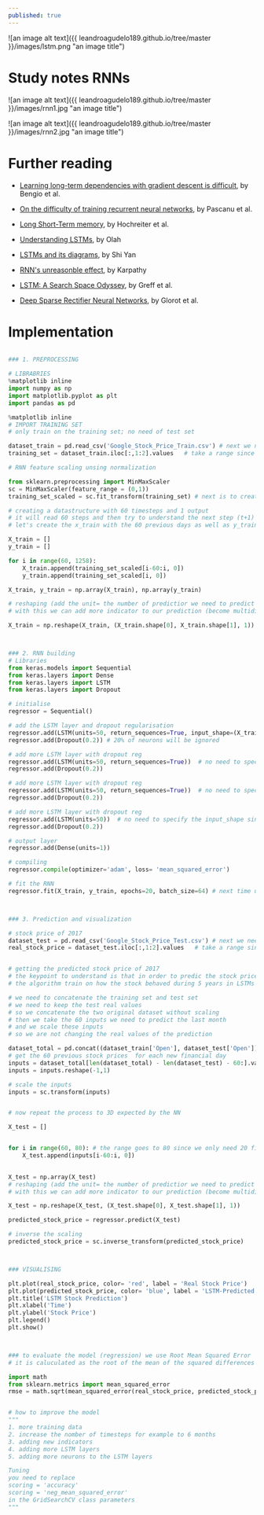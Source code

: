 ```yaml
---
published: true
---
```

![an image alt text]({{ leandroagudelo189.github.io/tree/master }}/images/lstm.png "an image title")


# Study notes RNNs 


![an image alt text]({{ leandroagudelo189.github.io/tree/master }}/images/rnn1.jpg "an image title")


![an image alt text]({{ leandroagudelo189.github.io/tree/master }}/images/rnn2.jpg "an image title")




# Further reading

- [Learning long-term dependencies with gradient descent is difficult](http://ai.dinfo.unifi.it/paolo//ps/tnn-94-gradient.pdf), by Bengio et al. 

- [On the difficulty of training recurrent neural networks](http://proceedings.mlr.press/v28/pascanu13.pdf), by Pascanu et al.

- [Long Short-Term memory](http://www.bioinf.jku.at/publications/older/2604.pdf), by Hochreiter et al.

- [Understanding LSTMs](http://colah.github.io/posts/2015-08-Understanding-LSTMs/), by Olah

- [LSTMs and its diagrams](https://medium.com/mlreview/understanding-lstm-and-its-diagrams-37e2f46f1714), by Shi Yan

- [RNN's unreasonble effect](http://karpathy.github.io/2015/05/21/rnn-effectiveness/), by Karpathy

- [LSTM: A Search Space Odyssey](https://arxiv.org/pdf/1503.04069.pdf), by Greff et al.

- [Deep Sparse Rectifier Neural Networks](http://proceedings.mlr.press/v15/glorot11a/glorot11a.pdf), by Glorot et al.



# Implementation 


```python

### 1. PREPROCESSING

# LIBRABRIES
%matplotlib inline 
import numpy as np
import matplotlib.pyplot as plt
import pandas as pd

%matplotlib inline 
# IMPORT TRAINING SET
# only train on the training set; no need of test set

dataset_train = pd.read_csv('Google_Stock_Price_Train.csv') # next we need a np.array for kears NN
training_set = dataset_train.iloc[:,1:2].values   # take a range since ranges are excluded so the column 2 will be out (.values creates a np array)

# RNN feature scaling unsing normalization 

from sklearn.preprocessing import MinMaxScaler
sc = MinMaxScaler(feature_range = (0,1))
training_set_scaled = sc.fit_transform(training_set) # next is to create a datastructure to remember (# of time steps)

# creating a datastructure with 60 timesteps and 1 output
# it will read 60 steps and then try to understand the next step (t+1) in this case the 60 previous financial days
# let's create the x_train with the 60 previous days as well as y_train with the result

X_train = []
y_train = []

for i in range(60, 1258):
    X_train.append(training_set_scaled[i-60:i, 0])
    y_train.append(training_set_scaled[i, 0])

X_train, y_train = np.array(X_train), np.array(y_train)

# reshaping (add the unit= the number of predictior we need to predict the stock price)
# with this we can add more indicator to our prediction (become multidimesional)

X_train = np.reshape(X_train, (X_train.shape[0], X_train.shape[1], 1))



### 2. RNN building
# Libraries
from keras.models import Sequential
from keras.layers import Dense
from keras.layers import LSTM
from keras.layers import Dropout

# initialise 
regressor = Sequential()

# add the LSTM layer and dropout regularisation
regressor.add(LSTM(units=50, return_sequences=True, input_shape=(X_train.shape[1], 1)))  # since they are stacked lstm sequences we set it to True
regressor.add(Dropout(0.2)) # 20% of neurons will be ignored

# add more LSTM layer with dropout reg
regressor.add(LSTM(units=50, return_sequences=True))  # no need to specify the input_shape since it recognizes automatically
regressor.add(Dropout(0.2)) 

# add more LSTM layer with dropout reg
regressor.add(LSTM(units=50, return_sequences=True))  # no need to specify the input_shape since it recognizes automatically
regressor.add(Dropout(0.2)) 

# add more LSTM layer with dropout reg
regressor.add(LSTM(units=50))  # no need to specify the input_shape since it recognizes automatically
regressor.add(Dropout(0.2)) 

# output layer
regressor.add(Dense(units=1))

# compiling
regressor.compile(optimizer='adam', loss= 'mean_squared_error')

# fit the RNN
regressor.fit(X_train, y_train, epochs=20, batch_size=64) # next time use 100 epochs or more and bs of 32



### 3. Prediction and visualization

# stock price of 2017
dataset_test = pd.read_csv('Google_Stock_Price_Test.csv') # next we need a np.array for kears NN
real_stock_price = dataset_test.iloc[:,1:2].values   # take a range since ranges are excluded so the column 2 will be out (.values creates a np array)


# getting the predicted stock price of 2017
# the keypoint to understand is that in order to predic the stock price of 2017 january we need the last 60 financial days 
# the algorithm train on how the stock behaved during 5 years in LSTMs of 60 days plus real value and predicted value

# we need to concatenate the training set and test set 
# we need to keep the test real values
# so we concatenate the two original dataset without scaling
# then we take the 60 inputs we need to predict the last month
# and we scale these inputs
# so we are not changing the real values of the prediction

dataset_total = pd.concat((dataset_train['Open'], dataset_test['Open']), axis=0 ) # for vertical axis=0 and horizontal axis=1
# get the 60 previous stock prices  for each new financial day
inputs = dataset_total[len(dataset_total) - len(dataset_test) - 60:].values
inputs = inputs.reshape(-1,1)

# scale the inputs
inputs = sc.transform(inputs)


# now repeat the process to 3D expected by the NN

X_test = []


for i in range(60, 80): # the range goes to 80 since we only need 20 finantial days
    X_test.append(inputs[i-60:i, 0])
   

X_test = np.array(X_test)
# reshaping (add the unit= the number of predictior we need to predict the stock price)
# with this we can add more indicator to our prediction (become multidimesional)

X_test = np.reshape(X_test, (X_test.shape[0], X_test.shape[1], 1))

predicted_stock_price = regressor.predict(X_test)

# inverse the scaling
predicted_stock_price = sc.inverse_transform(predicted_stock_price)



### VISUALISING

plt.plot(real_stock_price, color= 'red', label = 'Real Stock Price')
plt.plot(predicted_stock_price, color= 'blue', label = 'LSTM-Predicted Stock Price')
plt.title('LSTM Stock Prediction')
plt.xlabel('Time')
plt.ylabel('Stock Price')
plt.legend()
plt.show()



### to evaluate the model (regression) we use Root Mean Squared Error 
# it is caluculated as the root of the mean of the squared differences between the predictions and the real values

import math
from sklearn.metrics import mean_squared_error
rmse = math.sqrt(mean_squared_error(real_stock_price, predicted_stock_price))


# how to improve the model
"""
1. more training data
2. increase the nomber of timesteps for example to 6 months
3. adding new indicators
4. adding more LSTM layers
5. adding more neurons to the LSTM layers

Tuning
you need to replace 
scoring = 'accuracy'
scoring = 'neg_mean_squared_error' 
in the GridSearchCV class parameters
"""

````
